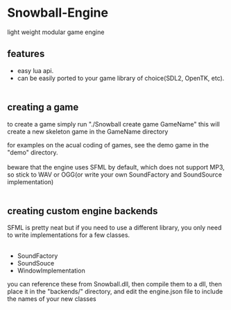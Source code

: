 # Snowball-Engine
light weight modular game engine

## features
- easy lua api.
- can be easily ported to your game library of choice(SDL2, OpenTK, etc).
<br></br>
## creating a game
to create a game simply run "./Snowball create game GameName" this will create a new skeleton game in the GameName directory

for examples on the acual coding of games,
see the demo game in the "demo" directory.<br></br>
beware that the engine uses SFML by default, which does not support MP3, so stick to WAV or OGG(or write your own SoundFactory and SoundSource implementation)
<br></br>

## creating custom engine backends
SFML is pretty neat but if you need to use
a different library, you only need to write implementations for a few classes.
<br></br>
- SoundFactory
- SoundSouce
- WindowImplementation

you can reference these from Snowball.dll,
then compile them to a dll, then place it in the "backends/" directory, and edit the engine.json file to include the names of your new classes

